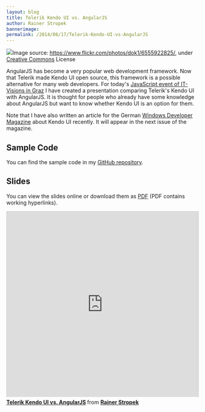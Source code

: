 ```yaml
---
layout: blog
title: Telerik Kendo UI vs. AngularJS
author: Rainer Stropek
bannerimage: 
permalink: /2014/06/17/Telerik-Kendo-UI-vs-AngularJS
---
```


<div class="imageCaption" xmlns="http://www.w3.org/1999/xhtml">
  <img src="{{site.baseurl}}/images/blog/2014/06/kendo.jpg" />Image source: <a href="https://www.flickr.com/photos/sklathill/215007702/" target="_blank">https://www.flickr.com/photos/dok1/6555922825/</a>, under <a href="https://creativecommons.org/licenses/by/2.0/deed.de" target="_blank">Creative Commons</a> License</div><p xmlns="http://www.w3.org/1999/xhtml">AngularJS has become a very popular web development framework. Now that Telerik made Kendo UI open source, this framework is a possible alternative for many web developers. For today's <a href="http://www.it-visions.at/OffeneSeminare/Infotag%20zu%20JavaScript%20und%20modernen%20Webanwendungen/7670" target="_blank">JavaScript event of IT-Visions in Graz</a> I have created a presentation comparing Telerik's Kendo UI with AngularJS. It is thought for people who already have some knowledge about AngularJS but want to know whether Kendo UI is an option for them.</p><p class="showcase" xmlns="http://www.w3.org/1999/xhtml">Note that I have also written an article for the German <a href="http://windowsdeveloper.de/" target="_blank">Windows Developer Magazine</a> about Kendo UI recently. It will appear in the next issue of the magazine.</p><h2 xmlns="http://www.w3.org/1999/xhtml">Sample Code</h2><p xmlns="http://www.w3.org/1999/xhtml">You can find the sample code in my <a href="https://github.com/rstropek/Samples/tree/master/KendoOverviewSample" target="_blank">GitHub repository</a>.</p><h2 xmlns="http://www.w3.org/1999/xhtml">Slides</h2><p xmlns="http://www.w3.org/1999/xhtml">You can view the slides online or download them as <a href="{{site.baseurl}}/images/blog/2014/06/Kendo UI vs AngularJS.pdf" target="_blank">PDF</a> (PDF contains working hyperlinks).</p><iframe src="http://www.slideshare.net/slideshow/embed_code/35955464?rel=0" width="597" height="486" frameborder="0" marginwidth="0" marginheight="0" scrolling="no" style="border:1px solid #CCC; border-width:1px 1px 0; margin-bottom:5px; max-width: 100%;" allowfullscreen="allowfullscreen" xmlns="http://www.w3.org/1999/xhtml"></iframe><div style="margin-bottom:5px" xmlns="http://www.w3.org/1999/xhtml">
  <strong>
    <a href="https://www.slideshare.net/rstropek/kendo-ui-vs-angular-js" title="Telerik Kendo UI vs. AngularJS" target="_blank">Telerik Kendo UI vs. AngularJS</a>
  </strong> from <strong><a href="http://www.slideshare.net/rstropek" target="_blank">Rainer Stropek</a></strong></div>